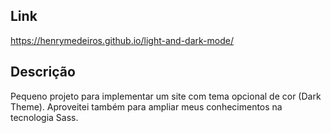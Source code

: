 
## Link
https://henrymedeiros.github.io/light-and-dark-mode/

## Descrição
Pequeno projeto para implementar um site com tema opcional de cor (Dark Theme). Aproveitei também para ampliar meus conhecimentos na tecnologia Sass.

